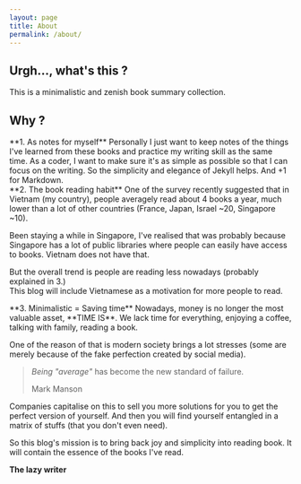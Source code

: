```yaml
---
layout: page
title: About
permalink: /about/
---
```


## Urgh..., what's this ?
This is a minimalistic and zenish book summary collection.

## Why ?
<section markdown="1" class="wow fadeInUp">
**1. As notes for myself**  
Personally I just want to keep notes of the things I've learned from these books and practice my writing skill as the same time.  
As a coder, I want to make sure it's as simple as possible so that I can focus on the writing. So the simplicity and elegance of Jekyll helps. And +1 for Markdown.  
</section>

<section markdown="1" class="wow fadeInUp">
**2. The book reading habit**  
One of the survey recently suggested that in Vietnam (my country), people averagely read about 4 books a year, much lower than a lot of other countries (France, Japan, Israel ~20, Singapore ~10).  

Been staying a while in Singapore, I've realised that was probably because Singapore has a lot of public libraries where people can easily have access to books. 
Vietnam does not have that.  

But the overall trend is people are reading less nowadays (probably explained in 3.)  
This blog will include Vietnamese as a motivation for more people to read.
</section>

<section markdown="1" class="wow fadeInUp">
**3. Minimalistic = Saving time**  
Nowadays, money is no longer the most valuable asset, **TIME IS**.  
We lack time for everything, enjoying a coffee, talking with family, reading a book.  

One of the reason of that is modern society brings a lot stresses (some are merely because of the fake perfection created by social media).

> *Being "average"* has become the new standard of failure.
> <footer>Mark Manson</footer>

Companies capitalise on this to sell you more solutions for you to get the perfect version of yourself.
And then you will find yourself entangled in a matrix of stuffs (that you don't even need).

So this blog's mission is to bring back joy and simplicity into reading book. It will contain the essence of the books I've read.
</section>

**The lazy writer**

